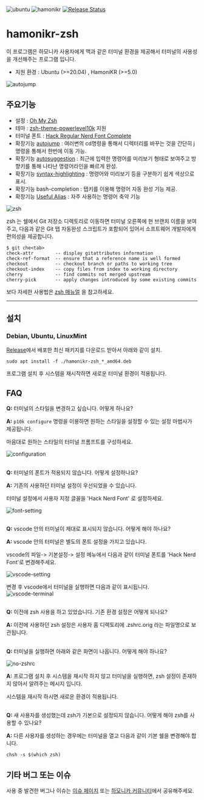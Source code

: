 ![ubuntu](https://img.shields.io/badge/ubuntu->=20.04-red)
![hamonikr](https://img.shields.io/badge/hamonikr->=5.0-purple)
[![Release Status](https://github.com/hamonikr/hamonikr-zsh/actions/workflows/release.yml/badge.svg)](https://github.com/hamonikr/hamonikr-zsh/actions/workflows/release.yml)

# hamonikr-zsh

이 프로그램은 하모니카 사용자에게 맥과 같은 터미널 환경을 제공해서 터미널의 사용성을 개선해주는 프로그램 입니다.

* 지원 환경 : Ubuntu (>=20.04) , HamoniKR (>=5.0)

![autojump](doc/autojump.gif)


## 주요기능

 * 설정 : [Oh My Zsh](https://github.com/ohmyzsh/ohmyzsh/)
 * 테마 : [zsh-theme-powerlevel10k](https://github.com/romkatv/powerlevel10k) 지원
 * 터미널 폰트 : [Hack Regular Nerd Font Complete](https://github.com/ryanoasis/)
 * 확장기능 [autojump](https://github.com/wting/autojump) : 여러변의 cd명령을 통해서 디렉터리를 바꾸는 것을 간단히 j 명령을 통해서 한번에 이동 가능.
 * 확장기능 [autosuggestion](https://github.com/zsh-users/zsh-autosuggestions) : 최근에 입력한 명령어를 미리보기 형태로 보여주고 방향키를 통해 나타난 명령어라인을 빠르게 완성.
 * 확장기능 [syntax-highlighting](https://github.com/zsh-users/zsh-syntax-highlighting) : 명령어와 미리보기 등을 구분하기 쉽게 색상으로 표시.
 * 확장기능 bash-completion : 탭키를 이용해 명령어 자동 완성 기능 제공.
 * 확장기능 [Useful Alias](https://www.atatus.com/blog/14-useful-bash-aliases-that-make-shell-less-complex-and-more-fun/) : 자주 사용하는 명령어 축약 기능

![zsh](doc/hamonikr-zsh.png)

zsh 는 쉘에서 Git 저장소 디렉토리로 이동하면 터미널 오른쪽에 현 브랜치 이름을 보여주고, 다음과 같은 Git 탭 자동완성 스크립트가 포함되어 있어서 소프트웨어 개발자에게 편의성을 제공합니다.

```
$ git che<tab>
check-attr        -- display gitattributes information
check-ref-format  -- ensure that a reference name is well formed
checkout          -- checkout branch or paths to working tree
checkout-index    -- copy files from index to working directory
cherry            -- find commits not merged upstream
cherry-pick       -- apply changes introduced by some existing commits
```

보다 자세한 사용법은 [zsh 매뉴얼](https://docs.hamonikr.org/hamonikr-5.0/tips/z-shell) 을 참고하세요.


-----
## 설치

### Debian, Ubuntu, LinuxMint

[Release](https://github.com/hamonikr/hamonikr-zsh/releases)에서 배포한 최신 패키지를 다운로드 받아서 아래와 같이 설치.
```
sudo apt install -f ./hamonikr-zsh_*_amd64.deb
```
프로그램 설치 후 시스템을 재시작하면 새로운 터미널 환경이 적용됩니다.

## FAQ

 **Q:** 터미널의 스타일을 변경하고 싶습니다. 어떻게 하나요? 

 **A:** `p10k configure` 명령을 이용하면 원하는 스타일을 설정할 수 있는 설정 마법사가 제공됩니다.
 
 마음대로 원하는 스타일의 터미널 프롬프트를 구성하세요.


 ![configuration](doc/configuration-wizard.gif)
##

 **Q:** 터미널의 폰트가 적용되지 않습니다. 어떻게 설정하나요? 

 **A:** 기존의 사용하던 터미널 설정이 우선되었을 수 있습니다. 
 
 터미널 설정에서 사용자 지정 글꼴을 'Hack Nerd Font' 로 설정하세요.

 ![font-setting](doc/font-setting.png)
##

 **Q:** vscode 안의 터미널이 제대로 표시되지 않습니다. 어떻게 해야 하나요?

 **A:** vscode 안의 터미널은 별도의 폰트 설정을 가지고 있습니다. 
 
 vscode의 파일-> 기본설정-> 설정 메뉴에서 다음과 같이 터미널 폰트를 'Hack Nerd Font'로 변경해주세요.

 ![vscode-setting](doc/vscode-setting.png)

 변경 후 vscode에서 터미널을 실행하면 다음과 같이 표시됩니다.
 ![vscode-terminal](doc/vscode-terminal.png) 
##

 **Q:** 이전에 zsh 사용을 하고 있었습니다. 기존 환경 설정은 어떻게 되나요?

 **A:** 이전에 사용하던 zsh 설정은 사용자 홈 디렉토리에 .zshrc.orig 라는 파일명으로 보관됩니다. 
 ##

 **Q:** 터미널을 실행하면 아래와 같은 화면이 나옵니다. 어떻게 해야 하나요?

![no-zshrc](doc/no-zshrc.png)

 **A:** 프로그램 설치 후 시스템을 재시작 하지 않고 터미널을 실행하면, zsh 설정이 존재하지 않아서 알려주는 메시지 입니다. 
 
 시스템을 재시작 하시면 새로운 환경이 적용됩니다.
##

 **Q:** 새 사용자를 생성했는데 zsh가 기본으로 설정되지 않습니다. 어떻게 해야 zsh를 사용할 수 있나요?

 **A:** 다른 사용자를 생성하는 경우에는 터미널을 열고 다음과 같이 기본 쉘을 변경해야 합니다.
 ```
 chsh -s $(which zsh)
 ```

## 기타 버그 또는 이슈 

사용 중 발견한 버그나 이슈는 [이슈 페이지](https://github.com/hamonikr/hamonikr-zsh/issues) 또는 [하모니카 커뮤니티](https://hamonikr.org)에서 공유해주세요.
